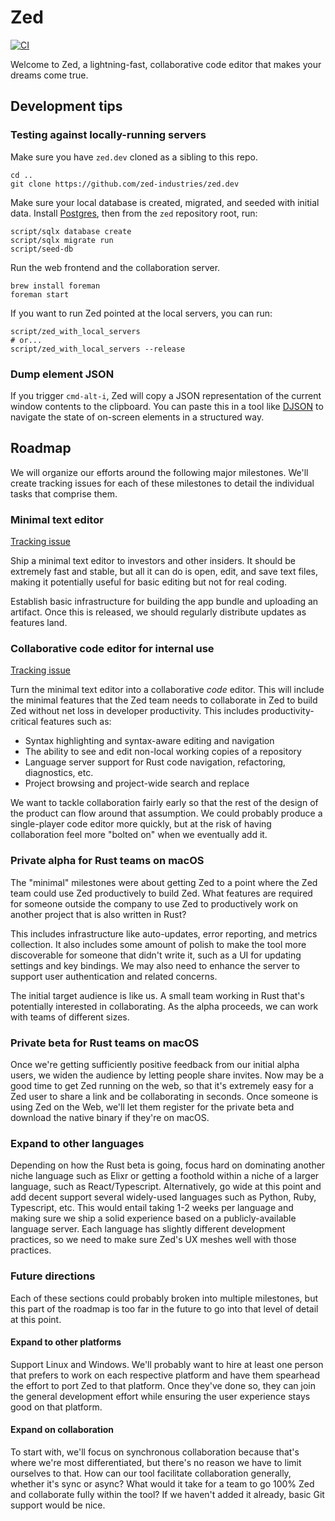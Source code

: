 # Zed

[![CI](https://github.com/zed-industries/zed/actions/workflows/ci.yml/badge.svg)](https://github.com/zed-industries/zed/actions/workflows/ci.yml)

Welcome to Zed, a lightning-fast, collaborative code editor that makes your dreams come true.

## Development tips

### Testing against locally-running servers

Make sure you have `zed.dev` cloned as a sibling to this repo.

```
cd ..
git clone https://github.com/zed-industries/zed.dev
```

Make sure your local database is created, migrated, and seeded with initial data. Install [Postgres](https://postgresapp.com), then from the `zed` repository root, run:

```
script/sqlx database create
script/sqlx migrate run
script/seed-db
```

Run the web frontend and the collaboration server.

```
brew install foreman
foreman start
```

If you want to run Zed pointed at the local servers, you can run:

```
script/zed_with_local_servers
# or...
script/zed_with_local_servers --release
```

### Dump element JSON

If you trigger `cmd-alt-i`, Zed will copy a JSON representation of the current window contents to the clipboard. You can paste this in a tool like [DJSON](https://chrome.google.com/webstore/detail/djson-json-viewer-formatt/chaeijjekipecdajnijdldjjipaegdjc?hl=en) to navigate the state of on-screen elements in a structured way.

## Roadmap

We will organize our efforts around the following major milestones. We'll create tracking issues for each of these milestones to detail the individual tasks that comprise them.

### Minimal text editor

[Tracking issue](https://github.com/zed-industries/zed/issues/2)

Ship a minimal text editor to investors and other insiders. It should be extremely fast and stable, but all it can do is open, edit, and save text files, making it potentially useful for basic editing but not for real coding.

Establish basic infrastructure for building the app bundle and uploading an artifact. Once this is released, we should regularly distribute updates as features land.

### Collaborative code editor for internal use

[Tracking issue](https://github.com/zed-industries/zed/issues/6)

Turn the minimal text editor into a collaborative _code_ editor. This will include the minimal features that the Zed team needs to collaborate in Zed to build Zed without net loss in developer productivity. This includes productivity-critical features such as:

- Syntax highlighting and syntax-aware editing and navigation
- The ability to see and edit non-local working copies of a repository
- Language server support for Rust code navigation, refactoring, diagnostics, etc.
- Project browsing and project-wide search and replace

We want to tackle collaboration fairly early so that the rest of the design of the product can flow around that assumption. We could probably produce a single-player code editor more quickly, but at the risk of having collaboration feel more "bolted on" when we eventually add it.

### Private alpha for Rust teams on macOS

The "minimal" milestones were about getting Zed to a point where the Zed team could use Zed productively to build Zed. What features are required for someone outside the company to use Zed to productively work on another project that is also written in Rust?

This includes infrastructure like auto-updates, error reporting, and metrics collection. It also includes some amount of polish to make the tool more discoverable for someone that didn't write it, such as a UI for updating settings and key bindings. We may also need to enhance the server to support user authentication and related concerns.

The initial target audience is like us. A small team working in Rust that's potentially interested in collaborating. As the alpha proceeds, we can work with teams of different sizes.

### Private beta for Rust teams on macOS

Once we're getting sufficiently positive feedback from our initial alpha users, we widen the audience by letting people share invites. Now may be a good time to get Zed running on the web, so that it's extremely easy for a Zed user to share a link and be collaborating in seconds. Once someone is using Zed on the Web, we'll let them register for the private beta and download the native binary if they're on macOS.

### Expand to other languages

Depending on how the Rust beta is going, focus hard on dominating another niche language such as Elixr or getting a foothold within a niche of a larger language, such as React/Typescript. Alternatively, go wide at this point and add decent support several widely-used languages such as Python, Ruby, Typescript, etc. This would entail taking 1-2 weeks per language and making sure we ship a solid experience based on a publicly-available language server. Each language has slightly different development practices, so we need to make sure Zed's UX meshes well with those practices.

### Future directions

Each of these sections could probably broken into multiple milestones, but this part of the roadmap is too far in the future to go into that level of detail at this point.

#### Expand to other platforms

Support Linux and Windows. We'll probably want to hire at least one person that prefers to work on each respective platform and have them spearhead the effort to port Zed to that platform. Once they've done so, they can join the general development effort while ensuring the user experience stays good on that platform.

#### Expand on collaboration

To start with, we'll focus on synchronous collaboration because that's where we're most differentiated, but there's no reason we have to limit ourselves to that. How can our tool facilitate collaboration generally, whether it's sync or async? What would it take for a team to go 100% Zed and collaborate fully within the tool? If we haven't added it already, basic Git support would be nice.
